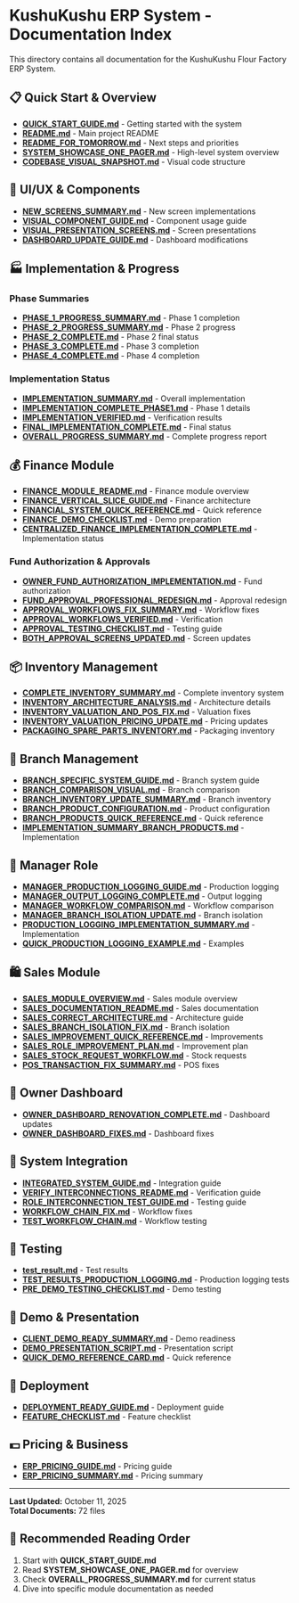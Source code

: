 # KushuKushu ERP System - Documentation Index

This directory contains all documentation for the KushuKushu Flour Factory ERP System.

## 📋 Quick Start & Overview

- **[QUICK_START_GUIDE.md](QUICK_START_GUIDE.md)** - Getting started with the system
- **[README.md](README.md)** - Main project README
- **[README_FOR_TOMORROW.md](README_FOR_TOMORROW.md)** - Next steps and priorities
- **[SYSTEM_SHOWCASE_ONE_PAGER.md](SYSTEM_SHOWCASE_ONE_PAGER.md)** - High-level system overview
- **[CODEBASE_VISUAL_SNAPSHOT.md](CODEBASE_VISUAL_SNAPSHOT.md)** - Visual code structure

## 🎨 UI/UX & Components

- **[NEW_SCREENS_SUMMARY.md](NEW_SCREENS_SUMMARY.md)** - New screen implementations
- **[VISUAL_COMPONENT_GUIDE.md](VISUAL_COMPONENT_GUIDE.md)** - Component usage guide
- **[VISUAL_PRESENTATION_SCREENS.md](VISUAL_PRESENTATION_SCREENS.md)** - Screen presentations
- **[DASHBOARD_UPDATE_GUIDE.md](DASHBOARD_UPDATE_GUIDE.md)** - Dashboard modifications

## 🏭 Implementation & Progress

### Phase Summaries
- **[PHASE_1_PROGRESS_SUMMARY.md](PHASE_1_PROGRESS_SUMMARY.md)** - Phase 1 completion
- **[PHASE_2_PROGRESS_SUMMARY.md](PHASE_2_PROGRESS_SUMMARY.md)** - Phase 2 progress
- **[PHASE_2_COMPLETE.md](PHASE_2_COMPLETE.md)** - Phase 2 final status
- **[PHASE_3_COMPLETE.md](PHASE_3_COMPLETE.md)** - Phase 3 completion
- **[PHASE_4_COMPLETE.md](PHASE_4_COMPLETE.md)** - Phase 4 completion

### Implementation Status
- **[IMPLEMENTATION_SUMMARY.md](IMPLEMENTATION_SUMMARY.md)** - Overall implementation
- **[IMPLEMENTATION_COMPLETE_PHASE1.md](IMPLEMENTATION_COMPLETE_PHASE1.md)** - Phase 1 details
- **[IMPLEMENTATION_VERIFIED.md](IMPLEMENTATION_VERIFIED.md)** - Verification results
- **[FINAL_IMPLEMENTATION_COMPLETE.md](FINAL_IMPLEMENTATION_COMPLETE.md)** - Final status
- **[OVERALL_PROGRESS_SUMMARY.md](OVERALL_PROGRESS_SUMMARY.md)** - Complete progress report

## 💰 Finance Module

- **[FINANCE_MODULE_README.md](FINANCE_MODULE_README.md)** - Finance module overview
- **[FINANCE_VERTICAL_SLICE_GUIDE.md](FINANCE_VERTICAL_SLICE_GUIDE.md)** - Finance architecture
- **[FINANCIAL_SYSTEM_QUICK_REFERENCE.md](FINANCIAL_SYSTEM_QUICK_REFERENCE.md)** - Quick reference
- **[FINANCE_DEMO_CHECKLIST.md](FINANCE_DEMO_CHECKLIST.md)** - Demo preparation
- **[CENTRALIZED_FINANCE_IMPLEMENTATION_COMPLETE.md](CENTRALIZED_FINANCE_IMPLEMENTATION_COMPLETE.md)** - Implementation status

### Fund Authorization & Approvals
- **[OWNER_FUND_AUTHORIZATION_IMPLEMENTATION.md](OWNER_FUND_AUTHORIZATION_IMPLEMENTATION.md)** - Fund authorization
- **[FUND_APPROVAL_PROFESSIONAL_REDESIGN.md](FUND_APPROVAL_PROFESSIONAL_REDESIGN.md)** - Approval redesign
- **[APPROVAL_WORKFLOWS_FIX_SUMMARY.md](APPROVAL_WORKFLOWS_FIX_SUMMARY.md)** - Workflow fixes
- **[APPROVAL_WORKFLOWS_VERIFIED.md](APPROVAL_WORKFLOWS_VERIFIED.md)** - Verification
- **[APPROVAL_TESTING_CHECKLIST.md](APPROVAL_TESTING_CHECKLIST.md)** - Testing guide
- **[BOTH_APPROVAL_SCREENS_UPDATED.md](BOTH_APPROVAL_SCREENS_UPDATED.md)** - Screen updates

## 📦 Inventory Management

- **[COMPLETE_INVENTORY_SUMMARY.md](COMPLETE_INVENTORY_SUMMARY.md)** - Complete inventory system
- **[INVENTORY_ARCHITECTURE_ANALYSIS.md](INVENTORY_ARCHITECTURE_ANALYSIS.md)** - Architecture details
- **[INVENTORY_VALUATION_AND_POS_FIX.md](INVENTORY_VALUATION_AND_POS_FIX.md)** - Valuation fixes
- **[INVENTORY_VALUATION_PRICING_UPDATE.md](INVENTORY_VALUATION_PRICING_UPDATE.md)** - Pricing updates
- **[PACKAGING_SPARE_PARTS_INVENTORY.md](PACKAGING_SPARE_PARTS_INVENTORY.md)** - Packaging inventory

## 🏢 Branch Management

- **[BRANCH_SPECIFIC_SYSTEM_GUIDE.md](BRANCH_SPECIFIC_SYSTEM_GUIDE.md)** - Branch system guide
- **[BRANCH_COMPARISON_VISUAL.md](BRANCH_COMPARISON_VISUAL.md)** - Branch comparison
- **[BRANCH_INVENTORY_UPDATE_SUMMARY.md](BRANCH_INVENTORY_UPDATE_SUMMARY.md)** - Branch inventory
- **[BRANCH_PRODUCT_CONFIGURATION.md](BRANCH_PRODUCT_CONFIGURATION.md)** - Product configuration
- **[BRANCH_PRODUCTS_QUICK_REFERENCE.md](BRANCH_PRODUCTS_QUICK_REFERENCE.md)** - Quick reference
- **[IMPLEMENTATION_SUMMARY_BRANCH_PRODUCTS.md](IMPLEMENTATION_SUMMARY_BRANCH_PRODUCTS.md)** - Implementation

## 👔 Manager Role

- **[MANAGER_PRODUCTION_LOGGING_GUIDE.md](MANAGER_PRODUCTION_LOGGING_GUIDE.md)** - Production logging
- **[MANAGER_OUTPUT_LOGGING_COMPLETE.md](MANAGER_OUTPUT_LOGGING_COMPLETE.md)** - Output logging
- **[MANAGER_WORKFLOW_COMPARISON.md](MANAGER_WORKFLOW_COMPARISON.md)** - Workflow comparison
- **[MANAGER_BRANCH_ISOLATION_UPDATE.md](MANAGER_BRANCH_ISOLATION_UPDATE.md)** - Branch isolation
- **[PRODUCTION_LOGGING_IMPLEMENTATION_SUMMARY.md](PRODUCTION_LOGGING_IMPLEMENTATION_SUMMARY.md)** - Implementation
- **[QUICK_PRODUCTION_LOGGING_EXAMPLE.md](QUICK_PRODUCTION_LOGGING_EXAMPLE.md)** - Examples

## 🛍️ Sales Module

- **[SALES_MODULE_OVERVIEW.md](SALES_MODULE_OVERVIEW.md)** - Sales module overview
- **[SALES_DOCUMENTATION_README.md](SALES_DOCUMENTATION_README.md)** - Sales documentation
- **[SALES_CORRECT_ARCHITECTURE.md](SALES_CORRECT_ARCHITECTURE.md)** - Architecture guide
- **[SALES_BRANCH_ISOLATION_FIX.md](SALES_BRANCH_ISOLATION_FIX.md)** - Branch isolation
- **[SALES_IMPROVEMENT_QUICK_REFERENCE.md](SALES_IMPROVEMENT_QUICK_REFERENCE.md)** - Improvements
- **[SALES_ROLE_IMPROVEMENT_PLAN.md](SALES_ROLE_IMPROVEMENT_PLAN.md)** - Improvement plan
- **[SALES_STOCK_REQUEST_WORKFLOW.md](SALES_STOCK_REQUEST_WORKFLOW.md)** - Stock requests
- **[POS_TRANSACTION_FIX_SUMMARY.md](POS_TRANSACTION_FIX_SUMMARY.md)** - POS fixes

## 👤 Owner Dashboard

- **[OWNER_DASHBOARD_RENOVATION_COMPLETE.md](OWNER_DASHBOARD_RENOVATION_COMPLETE.md)** - Dashboard updates
- **[OWNER_DASHBOARD_FIXES.md](OWNER_DASHBOARD_FIXES.md)** - Dashboard fixes

## 🔗 System Integration

- **[INTEGRATED_SYSTEM_GUIDE.md](INTEGRATED_SYSTEM_GUIDE.md)** - Integration guide
- **[VERIFY_INTERCONNECTIONS_README.md](VERIFY_INTERCONNECTIONS_README.md)** - Verification guide
- **[ROLE_INTERCONNECTION_TEST_GUIDE.md](ROLE_INTERCONNECTION_TEST_GUIDE.md)** - Testing guide
- **[WORKFLOW_CHAIN_FIX.md](WORKFLOW_CHAIN_FIX.md)** - Workflow fixes
- **[TEST_WORKFLOW_CHAIN.md](TEST_WORKFLOW_CHAIN.md)** - Workflow testing

## 🧪 Testing

- **[test_result.md](test_result.md)** - Test results
- **[TEST_RESULTS_PRODUCTION_LOGGING.md](TEST_RESULTS_PRODUCTION_LOGGING.md)** - Production logging tests
- **[PRE_DEMO_TESTING_CHECKLIST.md](PRE_DEMO_TESTING_CHECKLIST.md)** - Demo testing

## 🎯 Demo & Presentation

- **[CLIENT_DEMO_READY_SUMMARY.md](CLIENT_DEMO_READY_SUMMARY.md)** - Demo readiness
- **[DEMO_PRESENTATION_SCRIPT.md](DEMO_PRESENTATION_SCRIPT.md)** - Presentation script
- **[QUICK_DEMO_REFERENCE_CARD.md](QUICK_DEMO_REFERENCE_CARD.md)** - Quick reference

## 🚀 Deployment

- **[DEPLOYMENT_READY_GUIDE.md](DEPLOYMENT_READY_GUIDE.md)** - Deployment guide
- **[FEATURE_CHECKLIST.md](FEATURE_CHECKLIST.md)** - Feature checklist

## 💵 Pricing & Business

- **[ERP_PRICING_GUIDE.md](ERP_PRICING_GUIDE.md)** - Pricing guide
- **[ERP_PRICING_SUMMARY.md](ERP_PRICING_SUMMARY.md)** - Pricing summary

---

**Last Updated:** October 11, 2025  
**Total Documents:** 72 files

## 📌 Recommended Reading Order

1. Start with **QUICK_START_GUIDE.md**
2. Read **SYSTEM_SHOWCASE_ONE_PAGER.md** for overview
3. Check **OVERALL_PROGRESS_SUMMARY.md** for current status
4. Dive into specific module documentation as needed


